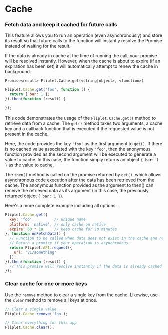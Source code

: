 # Cache

### Fetch data and keep it cached for future calls

This feature allows you to run an operation (even asynchronously) and store its result so that future calls to the function will instantly resolve the Promise instead of waiting for the result.

If the data is already in cache at the time of running the call, your promise will be resolved instantly. However, when the cache is about to expire (if an expiration has been set) it will automatically attempt to renew the cache in background.

`Promise<result> Fliplet.Cache.get(<string|object>, <function>)`

```js
Fliplet.Cache.get('foo', function () {
  return { bar: 1 };
}).then(function (result) {

});
```

This code demonstrates the usage of the `Fliplet.Cache.get()` method to retrieve data from a cache. The `get()` method takes two arguments, a cache key and a callback function that is executed if the requested value is not present in the cache.

Here, the code provides the key `'foo'` as the first argument to `get()`. If there is no cached value associated with the key `'foo'`, then the anonymous function provided as the second argument will be executed to generate a value to cache. In this case, the function simply returns an object `{ bar: 1 }` as the value to cache.

The `then()` method is called on the promise returned by `get()`, which allows asynchronous code execution after the data has been retrieved from the cache. The anonymous function provided as the argument to then() can receive the retrieved data as its argument (in this case, the previously returned object `{ bar: 1 }`).

Here's a more complete example including all options:

```js
Fliplet.Cache.get({
  key: 'foo',         // unique name
  platform: 'native', // only cache on native
  expire: 60 * 10     // keep cache for 10 minutes
}, function onFetchData() {
  // Function to be called when data does not exist in the cache and needs to be fetched.
  // Return a promise if your operation is asynchronous.
  return Fliplet.API.request({
    url: 'v1/something'
  });
}).then(function (result) {
  // This promise will resolve instantly if the data is already cached
});
```

### Clear cache for one or more keys

Use the `remove` method to clear a single key from the cache. Likewise, use the `clear` method to remove all keys at once.

```js
// Clear a single value
Fliplet.Cache.remove('foo');

// Clear everything for this app
Fliplet.Cache.clear();
```